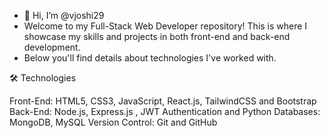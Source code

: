- 👋 Hi, I’m @vjoshi29
- Welcome to my Full-Stack Web Developer repository! This is where I showcase my skills and projects in both front-end and back-end development.
- Below you'll find details about technologies I've worked with.
 
🛠 Technologies

Front-End:
HTML5, CSS3, JavaScript, React.js, TailwindCSS and Bootstrap
Back-End:
Node.js, Express.js , JWT Authentication and Python
Databases:
MongoDB, MySQL
Version Control:
Git and GitHub

